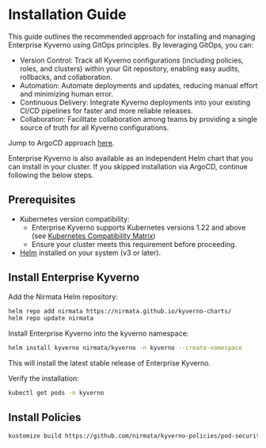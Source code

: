 # Installation Guide
This guide outlines the recommended approach for installing and managing Enterprise Kyverno using GitOps principles. By leveraging GitOps, you can:

* Version Control: Track all Kyverno configurations (including policies, roles, and clusters) within your Git repository, enabling easy audits, rollbacks, and collaboration.
* Automation: Automate deployments and updates, reducing manual effort and minimizing human error.
* Continuous Delivery: Integrate Kyverno deployments into your existing CI/CD pipelines for faster and more reliable releases.
* Collaboration: Facilitate collaboration among teams by providing a single source of truth for all Kyverno configurations.

Jump to ArgoCD approach [here](./argocd/README.md).

Enterprise Kyverno is also available as an independent Helm chart that you can install in your cluster. If you skipped installation via ArgoCD, continue following the below steps.

## Prerequisites
* Kubernetes version compatibility:
  * Enterprise Kyverno supports Kubernetes versions 1.22 and above (see [Kubernetes Compatibility Matrix](https://docs.nirmata.io/docs/n4k/release-compatibility-matrix/))
  * Ensure your cluster meets this requirement before proceeding.
* [Helm](https://helm.sh/) installed on your system (v3 or later).

## Install Enterprise Kyverno
Add the Nirmata Helm repository:
```bash
helm repo add nirmata https://nirmata.github.io/kyverno-charts/
helm repo update nirmata
```

Install Enterprise Kyverno into the kyverno namespace:
```bash
helm install kyverno nirmata/kyverno -n kyverno --create-namespace
```
This will install the latest stable release of Enterprise Kyverno.

Verify the installation:
```bash
kubectl get pods -n kyverno
```

## Install Policies
```bash
kustomize build https://github.com/nirmata/kyverno-policies/pod-security/enforce | kubectl apply -f -
```
